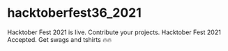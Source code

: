 # hacktoberfest36_2021
Hacktober Fest 2021 is live. Contribute your projects.
Hacktober Fest 2021 Accepted.
Get swags and tshirts 🔥🔥
